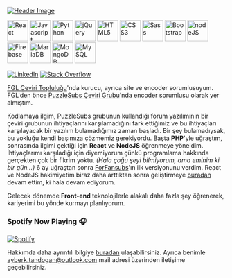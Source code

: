 [![Header Image](https://i.imgur.com/8dlxJx5.gif)](https://ayberktandogan.github.io/)

<img height="48" width="48" src="https://cdn.jsdelivr.net/npm/simple-icons@v3/icons/react.svg" alt="React" title="React"/> <img height="48" width="48" src="https://cdn.jsdelivr.net/npm/simple-icons@v3/icons/javascript.svg" alt="Javascript" title="Javascript" /> <img height="48" width="48" src="https://cdn.jsdelivr.net/npm/simple-icons@v3/icons/python.svg" alt="Python" title="Python" /> <img height="48" width="48" src="https://cdn.jsdelivr.net/npm/simple-icons@v3/icons/jquery.svg" alt="jQuery" title="jQuery" /> <img height="48" width="48" src="https://cdn.jsdelivr.net/npm/simple-icons@v3/icons/html5.svg" alt="HTML5" title="HTML5" /> <img height="48" width="48" src="https://cdn.jsdelivr.net/npm/simple-icons@v3/icons/css3.svg" alt="CSS3" title="CSS3" /> <img height="48" width="48" src="https://cdn.jsdelivr.net/npm/simple-icons@v3/icons/sass.svg" alt="Sass" title="Sass" /> <img height="48" width="48" src="https://cdn.jsdelivr.net/npm/simple-icons@v3/icons/bootstrap.svg" alt="Bootstrap" title="Bootstrap" /> <img height="48" width="48" src="https://cdn.jsdelivr.net/npm/simple-icons@v3/icons/node-dot-js.svg" alt="nodeJS" title="nodeJS" /> <img height="48" width="48" src="https://cdn.jsdelivr.net/npm/simple-icons@v3/icons/firebase.svg" alt="Firebase" title="Firebase" /> <img height="48" width="48" src="https://cdn.jsdelivr.net/npm/simple-icons@v3/icons/mariadb.svg" alt="MariaDB" title="MariaDB" />  <img height="48" width="48" src="https://cdn.jsdelivr.net/npm/simple-icons@v3/icons/mongodb.svg" alt="MongoDB" title="MongoDB" /> <img height="48" width="48" src="https://cdn.jsdelivr.net/npm/simple-icons@v3/icons/mysql.svg" alt="MySQL" title="MySQL" />

[![LinkedIn](https://img.shields.io/badge/linkedin-%230077B5.svg?&style=for-the-badge&logo=linkedin&logoColor=white)](https://www.linkedin.com/in/ayberk-tandogan/) [![Stack Overflow](https://img.shields.io/badge/stackoverflow-%23F48024.svg?&style=for-the-badge&logo=stackoverflow&logoColor=white)](https://stackoverflow.com/users/13009248/ayberk-tando%c4%9fan)


[FGL Çeviri Topluluğu](https://fgl.moe)'nda kurucu, ayrıca site ve encoder sorumlusuyum. FGL'den önce [PuzzleSubs Çeviri Grubu](https://puzzlesubs.com)'nda encoder sorumlusu olarak yer almıştım.

Kodlamaya ilgim, PuzzleSubs grubunun kullandığı forum yazılımının bir çeviri grubunun ihtiyaçlarını karşılamadığını fark ettiğimiz ve bu ihtiyaçları karşılayacak bir yazılım bulamadığımız zaman başladı. Bir şey bulamadıysak, bu yokluğu kendi başımıza çözmemiz gerekiyordu. Başta **PHP**'yle uğraştım, sonrasında ilgimi çektiği için **React** ve **NodeJS** öğrenmeye yöneldim. İhtiyaçlarımı karşıladığı için diyemiyorum çünkü programlama hakkında gerçekten çok bir fikrim yoktu. *(Hala çoğu şeyi bilmiyorum, ama eminim ki bir gün...)* 6 ay uğraştan sonra [ForFansubs](https://github.com/ForFansubs)'ın ilk versiyonunu verdim. React ve NodeJS hakimiyetim biraz daha arttıktan sonra geliştirmeye [buradan](https://github.com/ForFansubs) devam ettim, ki hala devam ediyorum.

Gelecek dönemde **Front-end** teknolojilerle alakalı daha fazla şey öğrenerek, kariyerimi bu yönde kurmayı planlıyorum.

### Spotify Now Playing 🎧
[![Spotify](https://spotify-now-playing-github-sigma.vercel.app/api/spotify)](https://open.spotify.com/user/c2048zqfp6fpakwa4wtoyjege?si=D8XKW3oWSSeVXi7YhWfgow)

Hakkımda daha ayrıntılı bilgiye [buradan](https://ayberktandogan.github.io/) ulaşabilirsiniz. Ayrıca benimle ayberk.tandogan@outlook.com mail adresi üzerinden iletişime geçebilirsiniz.
